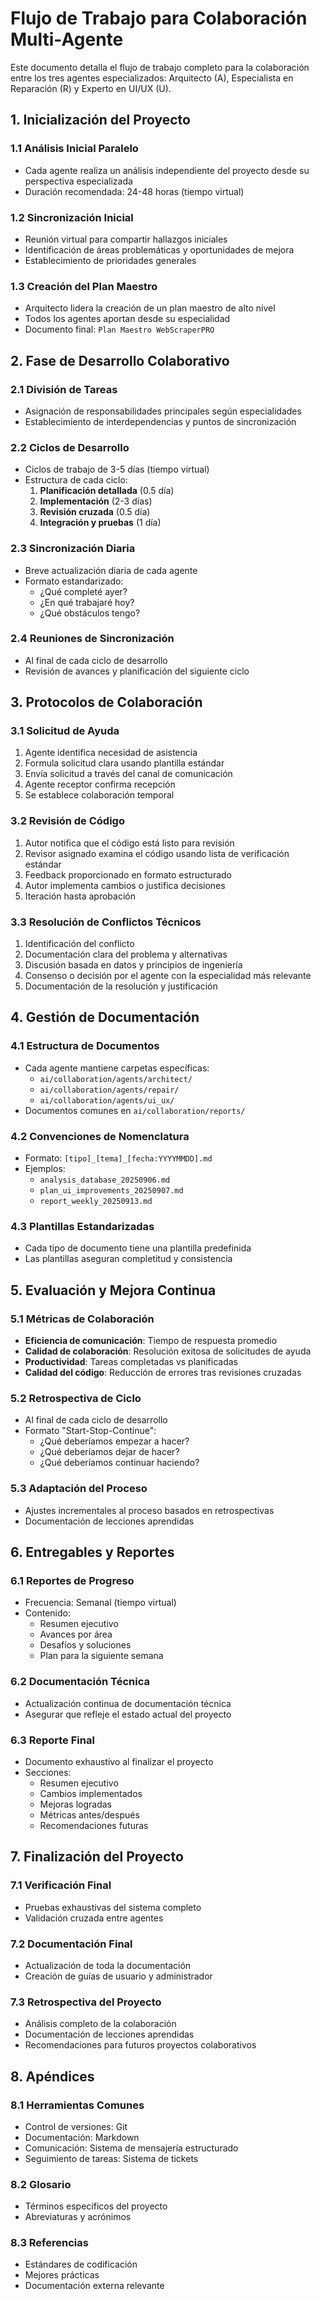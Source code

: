 # Flujo de Trabajo para Colaboración Multi-Agente

Este documento detalla el flujo de trabajo completo para la colaboración entre los tres agentes especializados: Arquitecto (A), Especialista en Reparación (R) y Experto en UI/UX (U).

## 1. Inicialización del Proyecto

### 1.1 Análisis Inicial Paralelo
- Cada agente realiza un análisis independiente del proyecto desde su perspectiva especializada
- Duración recomendada: 24-48 horas (tiempo virtual)

### 1.2 Sincronización Inicial
- Reunión virtual para compartir hallazgos iniciales
- Identificación de áreas problemáticas y oportunidades de mejora
- Establecimiento de prioridades generales

### 1.3 Creación del Plan Maestro
- Arquitecto lidera la creación de un plan maestro de alto nivel
- Todos los agentes aportan desde su especialidad
- Documento final: `Plan Maestro WebScraperPRO`

## 2. Fase de Desarrollo Colaborativo

### 2.1 División de Tareas
- Asignación de responsabilidades principales según especialidades
- Establecimiento de interdependencias y puntos de sincronización

### 2.2 Ciclos de Desarrollo
- Ciclos de trabajo de 3-5 días (tiempo virtual)
- Estructura de cada ciclo:
  1. **Planificación detallada** (0.5 día)
  2. **Implementación** (2-3 días)
  3. **Revisión cruzada** (0.5 día)
  4. **Integración y pruebas** (1 día)

### 2.3 Sincronización Diaria
- Breve actualización diaria de cada agente
- Formato estandarizado:
  - ¿Qué completé ayer?
  - ¿En qué trabajaré hoy?
  - ¿Qué obstáculos tengo?

### 2.4 Reuniones de Sincronización
- Al final de cada ciclo de desarrollo
- Revisión de avances y planificación del siguiente ciclo

## 3. Protocolos de Colaboración

### 3.1 Solicitud de Ayuda
1. Agente identifica necesidad de asistencia
2. Formula solicitud clara usando plantilla estándar
3. Envía solicitud a través del canal de comunicación
4. Agente receptor confirma recepción
5. Se establece colaboración temporal

### 3.2 Revisión de Código
1. Autor notifica que el código está listo para revisión
2. Revisor asignado examina el código usando lista de verificación estándar
3. Feedback proporcionado en formato estructurado
4. Autor implementa cambios o justifica decisiones
5. Iteración hasta aprobación

### 3.3 Resolución de Conflictos Técnicos
1. Identificación del conflicto
2. Documentación clara del problema y alternativas
3. Discusión basada en datos y principios de ingeniería
4. Consenso o decisión por el agente con la especialidad más relevante
5. Documentación de la resolución y justificación

## 4. Gestión de Documentación

### 4.1 Estructura de Documentos
- Cada agente mantiene carpetas específicas:
  - `ai/collaboration/agents/architect/`
  - `ai/collaboration/agents/repair/`
  - `ai/collaboration/agents/ui_ux/`
- Documentos comunes en `ai/collaboration/reports/`

### 4.2 Convenciones de Nomenclatura
- Formato: `[tipo]_[tema]_[fecha:YYYYMMDD].md`
- Ejemplos:
  - `analysis_database_20250906.md`
  - `plan_ui_improvements_20250907.md`
  - `report_weekly_20250913.md`

### 4.3 Plantillas Estandarizadas
- Cada tipo de documento tiene una plantilla predefinida
- Las plantillas aseguran completitud y consistencia

## 5. Evaluación y Mejora Continua

### 5.1 Métricas de Colaboración
- **Eficiencia de comunicación**: Tiempo de respuesta promedio
- **Calidad de colaboración**: Resolución exitosa de solicitudes de ayuda
- **Productividad**: Tareas completadas vs planificadas
- **Calidad del código**: Reducción de errores tras revisiones cruzadas

### 5.2 Retrospectiva de Ciclo
- Al final de cada ciclo de desarrollo
- Formato "Start-Stop-Continue":
  - ¿Qué deberíamos empezar a hacer?
  - ¿Qué deberíamos dejar de hacer?
  - ¿Qué deberíamos continuar haciendo?

### 5.3 Adaptación del Proceso
- Ajustes incrementales al proceso basados en retrospectivas
- Documentación de lecciones aprendidas

## 6. Entregables y Reportes

### 6.1 Reportes de Progreso
- Frecuencia: Semanal (tiempo virtual)
- Contenido:
  - Resumen ejecutivo
  - Avances por área
  - Desafíos y soluciones
  - Plan para la siguiente semana

### 6.2 Documentación Técnica
- Actualización continua de documentación técnica
- Asegurar que refleje el estado actual del proyecto

### 6.3 Reporte Final
- Documento exhaustivo al finalizar el proyecto
- Secciones:
  - Resumen ejecutivo
  - Cambios implementados
  - Mejoras logradas
  - Métricas antes/después
  - Recomendaciones futuras

## 7. Finalización del Proyecto

### 7.1 Verificación Final
- Pruebas exhaustivas del sistema completo
- Validación cruzada entre agentes

### 7.2 Documentación Final
- Actualización de toda la documentación
- Creación de guías de usuario y administrador

### 7.3 Retrospectiva del Proyecto
- Análisis completo de la colaboración
- Documentación de lecciones aprendidas
- Recomendaciones para futuros proyectos colaborativos

## 8. Apéndices

### 8.1 Herramientas Comunes
- Control de versiones: Git
- Documentación: Markdown
- Comunicación: Sistema de mensajería estructurado
- Seguimiento de tareas: Sistema de tickets

### 8.2 Glosario
- Términos específicos del proyecto
- Abreviaturas y acrónimos

### 8.3 Referencias
- Estándares de codificación
- Mejores prácticas
- Documentación externa relevante
